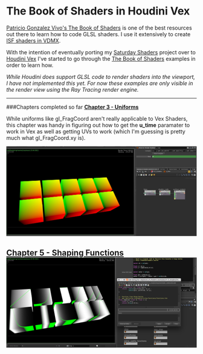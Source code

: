 # The Book of Shaders in Houdini Vex


[Patricio Gonzalez Vivo's The Book of Shaders](http://thebookofshaders.com) is one of the best resources out there to learn how to code GLSL shaders. I use it extensively to create [ISF shaders in VDMX](https://github.com/JosephFiola/SaturdayShaders).

With the intention of eventually porting my [Saturday Shaders](https://github.com/JosephFiola/SaturdayShaders) project over to [Houdini Vex](https://www.sidefx.com/docs/houdini15.5/vex/_index) I've started to go through the [The Book of Shaders](http://thebookofshaders.com) examples in order to learn how.

_While Houdini does support GLSL code to render shaders into the viewport, I have not implemented this yet. For now these examples are only visible in the render view using the Ray Tracing render engine._

---
###Chapters completed so far
**[Chapter 3 - Uniforms](http://thebookofshaders.com/03/)**

While uniforms like gl\_FragCoord aren't really applicable to Vex Shaders, this chapter was handy in figuring out how to get the **u\_time** paramater to work in Vex as well as getting UVs to work (which I'm guessing is pretty much what gl\_FragCoord.xy is). 

![MacDown Screenshot](images/chapter3.jpg)

**[Chapter 5 - Shaping Functions](http://thebookofshaders.com/05/)** 
![MacDown Screenshot](images/chapter5.jpg)
---